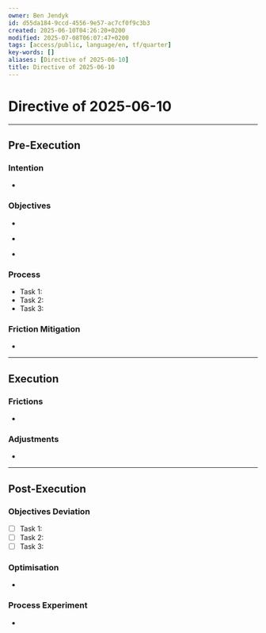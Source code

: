 ```yaml
---
owner: Ben Jendyk
id: d55da184-9ccd-4556-9e57-ac7cf0f9c3b3
created: 2025-06-10T04:26:20+0200
modified: 2025-07-08T06:07:47+0200
tags: [access/public, language/en, tf/quarter]
key-words: []
aliases: [Directive of 2025-06-10]
title: Directive of 2025-06-10
---
```


# Directive of 2025-06-10

---

## Pre-Execution

### Intention
<!-- What broader chief aim do you want to focus on today? -->
- 

### Objectives
<!-- Most critical task 1 – outcome-driven, not just an activity. -->
- 
<!-- Most critical task 2 – make it concrete and measurable. -->
- 
<!-- Most critical task 3 – must fit within the day’s execution capacity. -->
-  

### Process
<!-- How will this be executed most efficiently? E.g., deep work session, batching tasks, specific tool usage. -->
- Task 1: 
- Task 2: 
- Task 3: 

### Friction Mitigation
<!-- What are the biggest risks to focus/execution today? E.g., distractions, decision fatigue, overplanning. -->
- 

---

## Execution

### Frictions
<!-- What slowed execution today? E.g., distractions, over-perfection, slow decision-making, unexpected blockers. -->
- 

### Adjustments
<!-- What tweaks were made mid-day to maintain efficiency? Only note direct changes to process. -->
- 

---

## Post-Execution

### Objectives Deviation
<!-- Did execution match expectation? If not, what caused deviation? -->
- [ ] Task 1:
- [ ] Task 2:  
- [ ] Task 3:  

### Optimisation
<!-- What execution inefficiency should be addressed tomorrow? Focus on a single high-leverage improvement. -->
- 

### Process Experiment
<!-- What **one small tweak** will be tested tomorrow to refine execution? Keep it experimental and specific. -->
- 